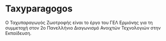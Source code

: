 # Taxyparagogos
Ο Ταχυπαραγωγός Ζωοτροφής είναι το έργο του ΓΕΛ Ερμιόνης για τη συμμετοχή στον 2ο Πανελλήνιο Διαγωνισμό Ανοιχτών Τεχνολογιών στην Εκπαίδευση.
